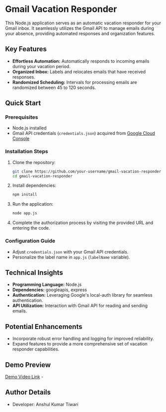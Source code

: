 # Gmail Vacation Responder

This Node.js application serves as an automatic vacation responder for your Gmail inbox. It seamlessly utilizes the Gmail API to manage emails during your absence, providing automated responses and organization features.

## Key Features

- **Effortless Automation:** Automatically responds to incoming emails during your vacation period.
- **Organized Inbox:** Labels and relocates emails that have received responses.
- **Randomized Scheduling:** Intervals for processing emails are randomized between 45 to 120 seconds.

## Quick Start

### Prerequisites

- Node.js installed
- Gmail API credentials (`credentials.json`) acquired from [Google Cloud Console](https://console.cloud.google.com/)

### Installation Steps

1. Clone the repository:

    ```bash
    git clone https://github.com/your-username/gmail-vacation-responder.git
    cd gmail-vacation-responder
    ```

2. Install dependencies:

    ```bash
    npm install
    ```

3. Run the application:

    ```bash
    node app.js
    ```

4. Complete the authorization process by visiting the provided URL and entering the code.

### Configuration Guide

- Adjust `credentials.json` with your Gmail API credentials.
- Personalize the label name in `app.js` (`labelName` variable).

## Technical Insights

- **Programming Language:** Node.js
- **Dependencies:** googleapis, express
- **Authentication:** Leveraging Google's local-auth library for seamless authentication.
- **API Utilization:** Interaction with Gmail API for reading and sending emails.

## Potential Enhancements

- Incorporate robust error handling and logging for improved reliability.
- Expand features to provide a more comprehensive set of vacation responder capabilities.

## Demo Preview

[Demo Video Link](#) - 

## Author Details

- Developer: Anshul Kumar Tiwari


